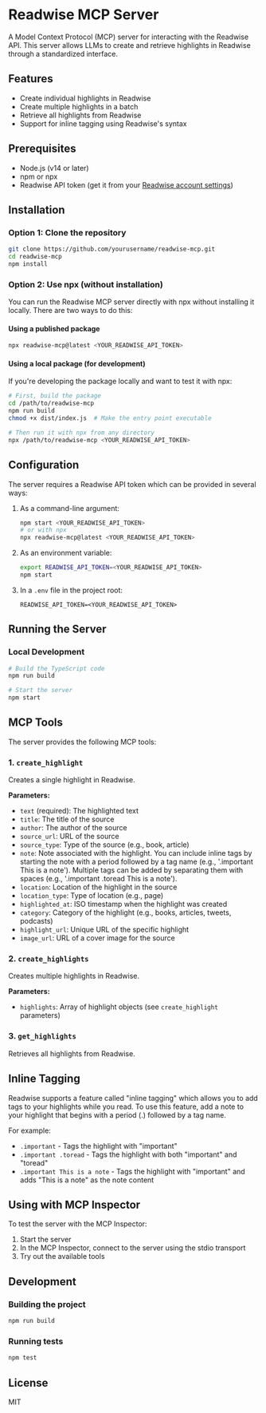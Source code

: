 # Readwise MCP Server

A Model Context Protocol (MCP) server for interacting with the Readwise API. This server allows LLMs to create and retrieve highlights in Readwise through a standardized interface.

## Features

- Create individual highlights in Readwise
- Create multiple highlights in a batch
- Retrieve all highlights from Readwise
- Support for inline tagging using Readwise's syntax

## Prerequisites

- Node.js (v14 or later)
- npm or npx
- Readwise API token (get it from your [Readwise account settings](https://readwise.io/access_token))

## Installation

### Option 1: Clone the repository

```bash
git clone https://github.com/yourusername/readwise-mcp.git
cd readwise-mcp
npm install
```

### Option 2: Use npx (without installation)

You can run the Readwise MCP server directly with npx without installing it locally. There are two ways to do this:

#### Using a published package

```bash
npx readwise-mcp@latest <YOUR_READWISE_API_TOKEN>
```

#### Using a local package (for development)

If you're developing the package locally and want to test it with npx:

```bash
# First, build the package
cd /path/to/readwise-mcp
npm run build
chmod +x dist/index.js  # Make the entry point executable

# Then run it with npx from any directory
npx /path/to/readwise-mcp <YOUR_READWISE_API_TOKEN>
```

## Configuration

The server requires a Readwise API token which can be provided in several ways:

1. As a command-line argument:
   ```bash
   npm start <YOUR_READWISE_API_TOKEN>
   # or with npx
   npx readwise-mcp@latest <YOUR_READWISE_API_TOKEN>
   ```

2. As an environment variable:
   ```bash
   export READWISE_API_TOKEN=<YOUR_READWISE_API_TOKEN>
   npm start
   ```

3. In a `.env` file in the project root:
   ```
   READWISE_API_TOKEN=<YOUR_READWISE_API_TOKEN>
   ```

## Running the Server

### Local Development

```bash
# Build the TypeScript code
npm run build

# Start the server
npm start
```



## MCP Tools

The server provides the following MCP tools:

### 1. `create_highlight`

Creates a single highlight in Readwise.

**Parameters:**
- `text` (required): The highlighted text
- `title`: The title of the source
- `author`: The author of the source
- `source_url`: URL of the source
- `source_type`: Type of the source (e.g., book, article)
- `note`: Note associated with the highlight. You can include inline tags by starting the note with a period followed by a tag name (e.g., '.important This is a note'). Multiple tags can be added by separating them with spaces (e.g., '.important .toread This is a note').
- `location`: Location of the highlight in the source
- `location_type`: Type of location (e.g., page)
- `highlighted_at`: ISO timestamp when the highlight was created
- `category`: Category of the highlight (e.g., books, articles, tweets, podcasts)
- `highlight_url`: Unique URL of the specific highlight
- `image_url`: URL of a cover image for the source

### 2. `create_highlights`

Creates multiple highlights in Readwise.

**Parameters:**
- `highlights`: Array of highlight objects (see `create_highlight` parameters)

### 3. `get_highlights`

Retrieves all highlights from Readwise.

## Inline Tagging

Readwise supports a feature called "inline tagging" which allows you to add tags to your highlights while you read. To use this feature, add a note to your highlight that begins with a period (.) followed by a tag name.

For example:
- `.important` - Tags the highlight with "important"
- `.important .toread` - Tags the highlight with both "important" and "toread"
- `.important This is a note` - Tags the highlight with "important" and adds "This is a note" as the note content

## Using with MCP Inspector

To test the server with the MCP Inspector:

1. Start the server
2. In the MCP Inspector, connect to the server using the stdio transport
3. Try out the available tools

## Development

### Building the project

```bash
npm run build
```

### Running tests

```bash
npm test
```

## License

MIT
